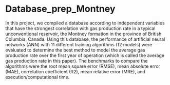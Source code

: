 # Database_prep_Montney
In this project, we compiled a database according to independent variables that have the strongest correlation with gas production rate in a typical unconventional reservoir, the Montney formation in the province of British Columbia, Canada. Using this database, the performance of artificial neural networks (ANN) with 11 different training algorithms (12 models) were evaluated to determine the best method to model the average gas production rate over the first year of operation (which is called the average gas production rate in this paper). The benchmarks to compare the algorithms were the root mean square error (RMSE), mean absolute error (MAE), correlation coefficient (R2), mean relative error (MRE), and execution/computational time.
